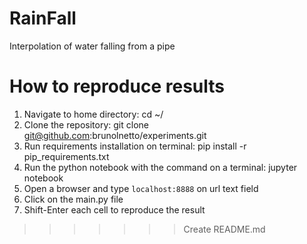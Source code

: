# RainFall

Interpolation of water falling from a pipe 

# How to reproduce results

1) Navigate to home directory: cd ~/
2) Clone the repository: git clone git@github.com:brunolnetto/experiments.git
3) Run requirements installation on terminal: pip install -r pip_requirements.txt
4) Run the python notebook with the command on a terminal: jupyter notebook
5) Open a browser and type ```localhost:8888``` on url text field
6) Click on the main.py file
7) Shift-Enter each cell to reproduce the result
>>>>>>> Create README.md
